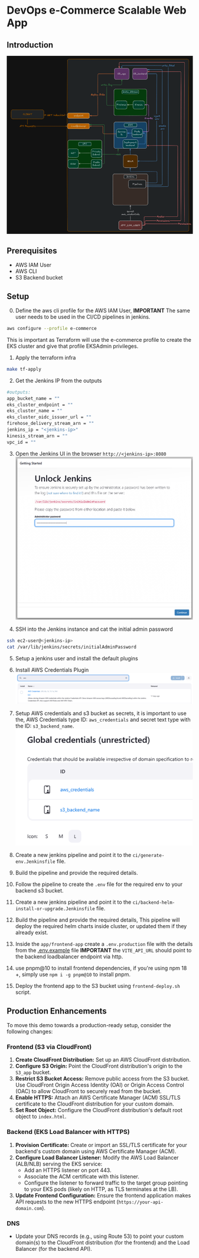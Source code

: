 # DevOps e-Commerce Scalable Web App

## Introduction

![Architecture](./assets/overview.png)

## Prerequisites

- AWS IAM User
- AWS CLI
- S3 Backend bucket

## Setup

0. Define the aws cli profile for the AWS IAM User, **IMPORTANT** The same user needs to be used in the CI/CD pipelines in jenkins.

```bash
aws configure --profile e-commerce
```

This is important as Terraform will use the e-commerce profile to create the EKS cluster and give that profile EKSAdmin privileges.

1. Apply the terraform infra

```bash
make tf-apply
```

2. Get the Jenkins IP from the outputs

```bash
#outputs:
app_bucket_name = ""
eks_cluster_endpoint = ""
eks_cluster_name = ""
eks_cluster_oidc_issuer_url = ""
firehose_delivery_stream_arn = ""
jenkins_ip = "<jenkins-ip>"
kinesis_stream_arn = ""
vpc_id = ""
```

3. Open the Jenkins UI in the browser `http://<jenkins-ip>:8080`
   ![Jenkins UI](./assets/jenkins-unlock.png)

4. SSH into the Jenkins instance and cat the initial admin password

```bash
ssh ec2-user@<jenkins-ip>
cat /var/lib/jenkins/secrets/initialAdminPassword
```

5. Setup a jenkins user and install the default plugins

6. Install AWS Credentials Plugin
   ![AWS Credentials Plugin](./assets/jenkins-aws-creds.png)

7. Setup AWS credentials and s3 bucket as secrets, it is important to use the, AWS Credentials type ID: `aws_credentials` and secret text type with the ID: `s3_backend_name`.
   ![AWS Credentials Plugin](./assets/jenkins-global-creds.png)

8. Create a new jenkins pipeline and point it to the `ci/generate-env.Jenkinsfile` file.

9. Build the pipeline and provide the required details.

10. Follow the pipeline to create the `.env` file for the required env to your backend s3 bucket.

11. Create a new jenkins pipeline and point it to the `ci/backend-helm-install-or-upgrade.Jenkinsfile` file.

12. Build the pipeline and provide the required details, This pipeline will deploy the required helm charts inside cluster, or updated them if they already exist.

13. Inside the `app/frontend-app` create a `.env.production` file with the details from the [.env.example](./app/frontend-app/.env.example) file **IMPORTANT** the `VITE_API_URL` should point to the backend loadbalancer endpoint via http.

14. use pnpm@10 to install frontend dependencies, if you're using npm 18 +, simply use `npm i -g pnpm@10` to install pnpm.

15. Deploy the frontend app to the S3 bucket using `frontend-deploy.sh` script.

## Production Enhancements

To move this demo towards a production-ready setup, consider the following changes:

### Frontend (S3 via CloudFront)

1.  **Create CloudFront Distribution:** Set up an AWS CloudFront distribution.
2.  **Configure S3 Origin:** Point the CloudFront distribution's origin to the `S3_app` bucket.
3.  **Restrict S3 Bucket Access:** Remove public access from the S3 bucket. Use CloudFront Origin Access Identity (OAI) or Origin Access Control (OAC) to allow CloudFront to securely read from the bucket.
4.  **Enable HTTPS:** Attach an AWS Certificate Manager (ACM) SSL/TLS certificate to the CloudFront distribution for your custom domain.
5.  **Set Root Object:** Configure the CloudFront distribution's default root object to `index.html`.

### Backend (EKS Load Balancer with HTTPS)

1.  **Provision Certificate:** Create or import an SSL/TLS certificate for your backend's custom domain using AWS Certificate Manager (ACM).
2.  **Configure Load Balancer Listener:** Modify the AWS Load Balancer (ALB/NLB) serving the EKS service:
    - Add an HTTPS listener on port 443.
    - Associate the ACM certificate with this listener.
    - Configure the listener to forward traffic to the target group pointing to your EKS pods (likely on HTTP, as TLS terminates at the LB).
3.  **Update Frontend Configuration:** Ensure the frontend application makes API requests to the new HTTPS endpoint (`https://your-api-domain.com`).

### DNS

- Update your DNS records (e.g., using Route 53) to point your custom domain(s) to the CloudFront distribution (for the frontend) and the Load Balancer (for the backend API).
